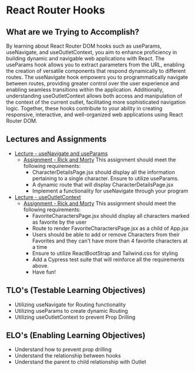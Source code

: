 # React Router Hooks

## What are we Trying to Accomplish?

By learning about React Router DOM hooks such as useParams, useNavigate, and useOutletContext, you aim to enhance proficiency in building dynamic and navigable web applications with React. The useParams hook allows you to extract parameters from the URL, enabling the creation of versatile components that respond dynamically to different routes. The useNavigate hook empowers you to programmatically navigate between routes, providing greater control over the user experience and enabling seamless transitions within the application. Additionally, understanding useOutletContext allows both access and manipulation of the context of the current outlet, facilitating more sophisticated navigation logic. Together, these hooks contribute to your ability in creating responsive, interactive, and well-organized web applications using React Router DOM.

## Lectures and Assignments

- [Lecture - useNavigate and useParams](./1-useParams-useNav.md)
  - [Assignment - Rick and Morty](.) This assignment should meet the following requirements:
    - CharacterDetailsPage.jsx should display all the information pertaining to a single character. Ensure to utilize useParams.
    - A dynamic route that will display CharacterDetailsPage.jsx
    - Implement a functionality for useNavigate through your program
- [Lecture - useOutletContext](./2-useOutletContext.md)
  - [Assignment - Rick and Morty](.) This assignment should meet the following requirements:
    - FavoriteCharactersPage.jsx should display all characters marked as favorite by the user
    - Route to render FavoriteCharactersPage.jsx as a child of App.jsx
    - Users should be able to add or remove Characters from their Favorites and they can't have more than 4 favorite characters at a time
    - Ensure to utilize ReactBootStrap and Tailwind.css for styling
    - Add a Cypress test suite that will reinforce all the requirements above.
    - Have fun!

## TLO's (Testable Learning Objectives)

- Utilizing useNavigate for Routing functionality
- Utilizing useParams to create dynamic Routing
- Utilizing useOutletContext to prevent Prop Drilling

## ELO's (Enabling Learning Objectives)

- Understand how to prevent prop drilling
- Understand the relationship between hooks
- Understand the parent to child relationship with Outlet
